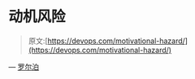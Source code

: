 # 动机风险

> 原文:[https://devops.com/motivational-hazard/](https://devops.com/motivational-hazard/)

— [罗尔泊](https://devops.com/author/breselman/)